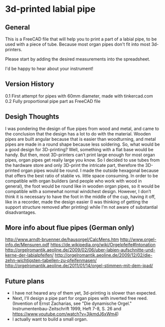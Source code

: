 # 3d-printed labial pipe

## General
This is a FreeCAD file that will help you to print a part of a labial pipe, to be used with a piece of tube. Because most organ pipes don't fit into most 3d-printers.

Please start by adding the desired measurements into the spreadsheet.

I'd be happy to hear about your instrument!

## Version History
0.1 First attempt for pipes with 60mm diameter, made with tinkercad.com <br>
0.2 Fully proportional pipe part as FreeCAD file

## Desigh Thoughts
I was pondering the design of flue pipes from wood and metal, and came to the conclusion that the design has a lot to do with the material. Wooden pipes are built angular because that is easier than woodturning, and metal pipes are made in a round shape because less soldering. So, what would be a good design for 3D-printing? Well, something with a flat base would be handy. But then, most 3D-printers can’t print large enough for most organ pipes, organ pipes get really large you know. So I decided to use tubes from the hardware store and only 3D-print the intricate part, therefore the 3D-printed organ pipes would be round. I made the outside hexagonal because that offers the best ratio of stablie vs. little space consuming.
In order to be compatible with organ builders (and people who work with wood in general), the foot would be round like in wooden organ pipes, so it would be compatible with a somewhat normal windchest design. However, I don’t think it is necessary to have the foot in the middle of the cup, having it off, like in a recorder, made the design easier (I was thinking of getting the support structure removed after printing) while I’m not aware of substantial disadvantages.

## More info about flue pipes (German only)
http://www.arndt-bruenner.de/hausorgel/CalcMens.htm
http://www.orgel-info.de/Mensuren.pdf
https://de.wikipedia.org/wiki/Orgelpfeife#Intonation
http://orgelromantik.aeoline.de/2009/02/06/uber-labien-aufschnitte-und-kerne-der-labialpfeifen/
http://orgelromantik.aeoline.de/2009/12/02/die-zehn-wichtigsten-tabellen-zu-pfeifenmasen/
http://orgelromantik.aeoline.de/2011/01/14/orgel-stimmen-mit-dem-ipad/

## Future plans
* I have not heared any of them yet, 3d-printing is slower than expected.
* Next, I'll design a pipe part for organ pipes with inverted free reed. (Invention of Ernst Zacharias, see "Die dynamische Orgel." Instrumentenbau-Zeitschrift 1999, Heft 7-8, S. 26 and https://www.youtube.com/watch?v=3jkmdJ6xWm4)
* I actually want to build a small organ.
